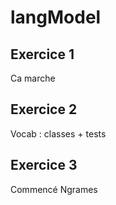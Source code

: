 # langModel
## Exercice 1
Ca marche
## Exercice 2
Vocab : classes + tests
## Exercice 3
Commencé Ngrames
